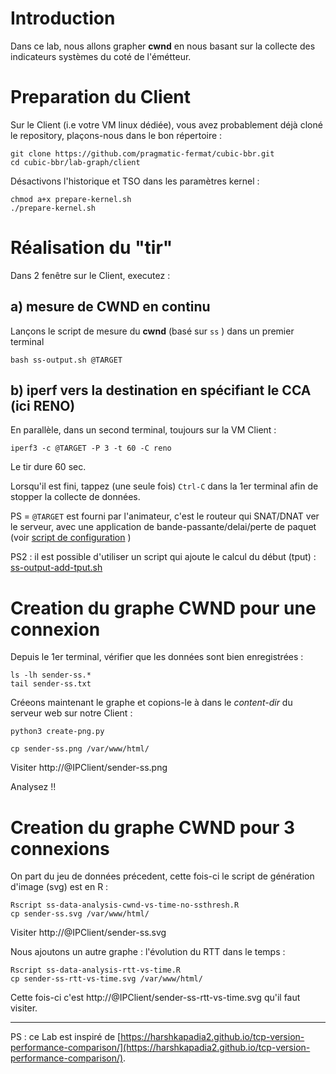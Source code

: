 # Introduction

Dans ce lab, nous allons grapher **cwnd** en nous basant sur la collecte des indicateurs systèmes du coté de l'émétteur.

# Preparation du Client

Sur le Client (i.e votre VM linux dédiée), vous avez probablement déjà cloné le repository, plaçons-nous dans le bon répertoire :
```
git clone https://github.com/pragmatic-fermat/cubic-bbr.git
cd cubic-bbr/lab-graph/client
```

Désactivons l'historique et TSO dans les paramètres kernel :
```
chmod a+x prepare-kernel.sh
./prepare-kernel.sh
```

# Réalisation du "tir"

Dans 2 fenêtre sur le Client, executez :

## a) mesure de CWND en continu

Lançons le script de mesure du **cwnd** (basé sur ```ss``` ) dans un premier terminal

```
bash ss-output.sh @TARGET
```

## b) iperf vers la destination en spécifiant le CCA (ici RENO)

En parallèle, dans un second terminal, toujours sur la VM Client :

```
iperf3 -c @TARGET -P 3 -t 60 -C reno  
```

Le tir dure 60 sec. 

Lorsqu'il est fini, tappez (une seule fois) ```Ctrl-C``` dans la 1er terminal afin de stopper la collecte de données.

PS = ```@TARGET``` est fourni par l'animateur, c'est le routeur qui SNAT/DNAT ver le serveur, avec une application de bande-passante/delai/perte de paquet (voir [script de configuration](rtr/setup-bw.sh) )

PS2 : il est possible d'utiliser un script qui ajoute le calcul du début (tput) : [ss-output-add-tput.sh](client/ss-output-add-tput.sh)

# Creation du graphe CWND pour une connexion

Depuis le 1er terminal, vérifier que les données sont bien enregistrées :
```
ls -lh sender-ss.*
tail sender-ss.txt
```

Créeons maintenant le graphe et copions-le à dans le *content-dir* du serveur web sur notre Client :
```
python3 create-png.py

cp sender-ss.png /var/www/html/
```

Visiter http://@IPClient/sender-ss.png

Analysez !!

# Creation du graphe CWND pour 3 connexions

On part du jeu de données précedent, cette fois-ci le script de génération d'image (svg) est en R :

```
Rscript ss-data-analysis-cwnd-vs-time-no-ssthresh.R
cp sender-ss.svg /var/www/html/
```

Visiter http://@IPClient/sender-ss.svg

Nous ajoutons un autre graphe : l'évolution du RTT dans le temps :
```
Rscript ss-data-analysis-rtt-vs-time.R
cp sender-ss-rtt-vs-time.svg /var/www/html/
```
Cette fois-ci c'est http://@IPClient/sender-ss-rtt-vs-time.svg qu'il faut visiter.

---
PS : ce Lab est inspiré de [https://harshkapadia2.github.io/tcp-version-performance-comparison/](https://harshkapadia2.github.io/tcp-version-performance-comparison/).
